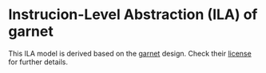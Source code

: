 # Instrucion-Level Abstraction (ILA) of garnet

This ILA model is derived based on the [garnet](https://github.com/StanfordAHA/garnet) design.
Check their [license](https://github.com/StanfordAHA/garnet/blob/master/LICENSE) for further details.
